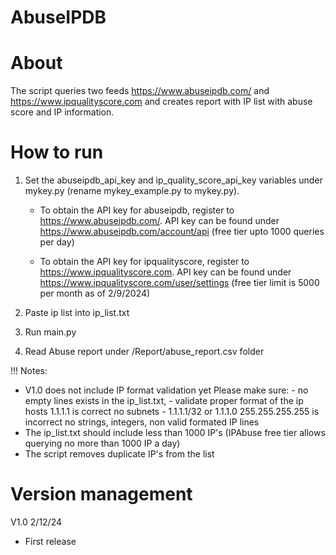 # AbuseIPDB

# About

The script queries two feeds https://www.abuseipdb.com/ and https://www.ipqualityscore.com and creates report with IP list with abuse score and IP information.

# How to run

1. Set the abuseipdb_api_key and ip_quality_score_api_key variables under mykey.py (rename mykey_example.py to mykey.py). 

    * To obtain the API key for abuseipdb, register to https://www.abuseipdb.com/. API key can be found under https://www.abuseipdb.com/account/api (free tier upto 1000 queries per day)

    * To obtain the API key for ipqualityscore, register to https://www.ipqualityscore.com. API key can be found under https://www.ipqualityscore.com/user/settings (free tier limit is 5000 per month as of 2/9/2024)

2. Paste ip list into ip_list.txt
3. Run main.py
4. Read Abuse report under /Report/abuse_report.csv folder

!!! Notes:
- V1.0 does not include IP format validation yet 
    Please make sure:
        - no empty lines exists in the ip_list.txt, 
        - validate proper format of the ip hosts 
            1.1.1.1 is correct
            no subnets - 1.1.1.1/32 or 1.1.1.0 255.255.255.255 is incorrect
            no strings, integers, non valid formated IP lines
- The ip_list.txt should include less than 1000 IP's (IPAbuse free tier allows querying no more than 1000 IP a day)
- The script removes duplicate IP's from the list

# Version management
V1.0 2/12/24

- First release
